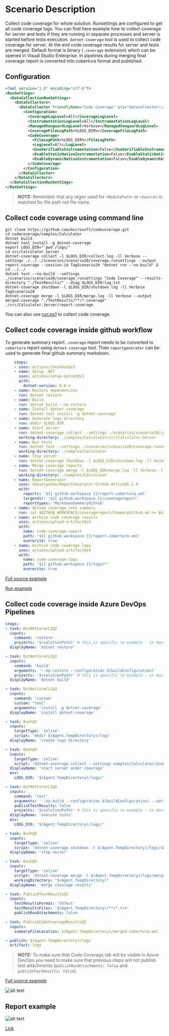 # Scenario Description

Collect code coverage for whole solution. Runsettings are configured to get all code coverage logs. You can find here example how to collect coverage for server and tests if they are running in separate processes and server is started before tests execution. `dotnet-coverage` tool is used to collect code coverage for server. At the end code coverage results for server and tests are merged. Default format is binary (`.coverage` extension) which can be opened in Visual Studio Enterprise. In pipelines during merging final coverage report is converted into cobertura format and published.

## Configuration

```xml
<?xml version="1.0" encoding="utf-8"?>
<RunSettings>
  <DataCollectionRunSettings>
    <DataCollectors>
      <DataCollector friendlyName="Code Coverage" uri="datacollector://Microsoft/CodeCoverage/2.0" assemblyQualifiedName="Microsoft.VisualStudio.Coverage.DynamicCoverageDataCollector, Microsoft.VisualStudio.TraceCollector, Version=11.0.0.0, Culture=neutral, PublicKeyToken=b03f5f7f11d50a3a">
        <Configuration>
          <CoverageLogLevel>All</CoverageLogLevel>
          <InstrumentationLogLevel>All</InstrumentationLogLevel>
          <ManagedVanguardLogLevel>Verbose</ManagedVanguardLogLevel>
          <CoverageFileLogPath>%LOGS_DIR%</CoverageFileLogPath>
          <CodeCoverage>
            <FileLogPath>%LOGS_DIR%</FileLogPath>
            <LogLevel>All</LogLevel>
            <UseVerifiableInstrumentation>False</UseVerifiableInstrumentation>
            <EnableStaticNativeInstrumentation>False</EnableStaticNativeInstrumentation>
            <EnableDynamicNativeInstrumentation>False</EnableDynamicNativeInstrumentation>
          </CodeCoverage>
        </Configuration>
      </DataCollector>
    </DataCollectors>
  </DataCollectionRunSettings>
</RunSettings>
```

> **_NOTE:_** Remember that any regex used for `<ModulePath>` or `<Source>` is matched for file path not file name.

## Collect code coverage using command line

```shell
git clone https://github.com/microsoft/codecoverage.git
cd codecoverage/samples/Calculator
dotnet build
dotnet tool install -g dotnet-coverage
export LOGS_DIR="`pwd`/logs/"
cd src/Calculator.Server
dotnet-coverage collect -l $LOGS_DIR/collect.log -ll Verbose --settings ./../../scenarios/scenario20/coverage.runsettings --output report.coverage --session-id TagScenario20 "dotnet run --no-build" &
cd ../../
dotnet test --no-build --settings ./scenarios/scenario20/coverage.runsettings "Code Coverage" --results-directory "./TestResults/" --diag $LOGS_DIR/log.txt
dotnet-coverage shutdown -l $LOGS_DIR/shutdown.log -ll Verbose TagScenario20
dotnet-coverage merge -l $LOGS_DIR/merge.log -ll Verbose --output merged.coverage "./TestResults/**/*.coverage" ./src/Calculator.Server/report.coverage
```

You can also use [run.ps1](run.ps1) to collect code coverage.

## Collect code coverage inside github workflow

To generate summary report `.coverage` report needs to be converted to `cobertura` report using `dotnet-coverage` tool. Then `reportgenerator` can be used to generate final github summary markdown.

```yml
    steps:
    - uses: actions/checkout@v3
    - name: Setup .NET
      uses: actions/setup-dotnet@v3
      with:
        dotnet-version: 8.0.x
    - name: Restore dependencies
      run: dotnet restore
    - name: Build
      run: dotnet build --no-restore
    - name: Install dotnet-coverage
      run: dotnet tool install -g dotnet-coverage
    - name: Generate logs directory
      run: mkdir $LOGS_DIR
    - name: Start server
      run: dotnet-coverage collect --settings ./scenarios/scenario20/coverage.runsettings -l $LOGS_DIR/collect.log -ll Verbose --output report.coverage --session-id TagScenario20 "dotnet run --no-build" &
      working-directory: ./samples/Calculator/src/Calculator.Server
    - name: Run tests
      run: dotnet test --settings ./scenarios/scenario20/coverage.runsettings --no-build --verbosity normal --results-directory ./TestResults/ --diag $LOGS_DIR/log.txt
      working-directory: ./samples/Calculator
    - name: Stop server
      run: dotnet-coverage shutdown -l $LOGS_DIR/shutdown.log -ll Verbose TagScenario20
    - name: Merge coverage reports
      run: dotnet-coverage merge -l $LOGS_DIR/merge.log -ll Verbose -f cobertura -o $GITHUB_WORKSPACE/report.cobertura.xml "./TestResults/**/*.coverage" src/Calculator.Server/report.coverage
      working-directory: ./samples/Calculator
    - name: ReportGenerator
      uses: danielpalme/ReportGenerator-GitHub-Action@5.2.0
      with:
        reports: '${{ github.workspace }}/report.cobertura.xml'
        targetdir: '${{ github.workspace }}/coveragereport'
        reporttypes: 'MarkdownSummaryGithub'
    - name: Upload coverage into summary
      run: cat $GITHUB_WORKSPACE/coveragereport/SummaryGithub.md >> $GITHUB_STEP_SUMMARY
    - name: Archive code coverage results
      uses: actions/upload-artifact@v4
      with:
        name: code-coverage-report
        path: '${{ github.workspace }}/report.cobertura.xml'
        overwrite: true
    - name: Archive code coverage logs
      uses: actions/upload-artifact@v4
      with:
        name: code-coverage-logs
        path: '${{ github.workspace }}/logs/*'
        overwrite: true
```

[Full source example](../../../../.github/workflows/Calculator_Scenario20.yml)

[Run example](../../../../../../actions/workflows/Calculator_Scenario20.yml)

## Collect code coverage inside Azure DevOps Pipelines

```yml
steps:
- task: DotNetCoreCLI@2
  inputs:
    command: 'restore'
    projects: '$(solutionPath)' # this is specific to example - in most cases not needed
  displayName: 'dotnet restore'

- task: DotNetCoreCLI@2
  inputs:
    command: 'build'
    arguments: '--no-restore --configuration $(buildConfiguration)'
    projects: '$(solutionPath)' # this is specific to example - in most cases not needed
  displayName: 'dotnet build'

- task: DotNetCoreCLI@2
  inputs:
    command: 'custom'
    custom: "tool"
    arguments: 'install -g dotnet-coverage'
  displayName: 'install dotnet-coverage'

- task: Bash@3
  inputs:
    targetType: 'inline'
    script: 'mkdir $(Agent.TempDirectory)/logs'
  displayName: 'create logs directory'

- task: Bash@3
  inputs:
    targetType: 'inline'
    script: 'dotnet-coverage collect --settings samples/Calculator/scenarios/scenario20/coverage.runsettings -l $(Agent.TempDirectory)/logs/collect.log -ll Verbose --output $(Agent.TempDirectory)/server.coverage --session-id TagScenario20 "dotnet run --project $(projectPath) --no-build" &'
  displayName: 'start server under coverage'
  env:
    LOGS_DIR: '$(Agent.TempDirectory)/logs/'

- task: DotNetCoreCLI@2
  inputs:
    command: 'test'
    arguments: '--no-build --configuration $(buildConfiguration) --settings samples/Calculator/scenarios/scenario20/coverage.runsettings --logger trx --results-directory $(Agent.TempDirectory) --diag $(Agent.TempDirectory)/logs/log.txt'
    publishTestResults: false
    projects: '$(solutionPath)' # this is specific to example - in most cases not needed
  displayName: 'execute tests'
  env:
    LOGS_DIR: '$(Agent.TempDirectory)/logs/'

- task: Bash@3
  inputs:
    targetType: 'inline'
    script: 'dotnet-coverage shutdown -l $(Agent.TempDirectory)/logs/shutdown.log -ll Verbose TagScenario20'
  displayName: 'stop server'

- task: Bash@3
  inputs:
    targetType: 'inline'
    script: 'dotnet-coverage merge -l $(Agent.TempDirectory)/logs/merge.log -ll Verbose -f cobertura -o merged.cobertura.xml "**/*.coverage"'
    workingDirectory: "$(Agent.TempDirectory)"
  displayName: 'merge coverage results'

- task: PublishTestResults@2
  inputs:
    testResultsFormat: 'VSTest'
    testResultsFiles: '$(Agent.TempDirectory)/**/*.trx'
    publishRunAttachments: false

- task: PublishCodeCoverageResults@2
  inputs:
    summaryFileLocation: $(Agent.TempDirectory)/merged.cobertura.xml

- publish: $(Agent.TempDirectory)/logs
  artifact: logs
```

> **_NOTE:_** To make sure that Code Coverage tab will be visible in Azure DevOps you need to make sure that previous steps will not publish test attachments (`publishRunAttachments: false` and `publishTestResults: false`).

[Full source example](azure-pipelines.yml)

![alt text](azure-pipelines.jpg "Code Coverage tab in Azure DevOps pipelines")

## Report example

![alt text](example.report.jpg "Example report")

[Link](example.report.cobertura.xml)
